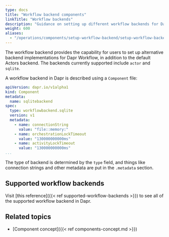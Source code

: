 ```yaml
---
type: docs
title: "Workflow backend components"
linkTitle: "Workflow backends"
description: "Guidance on setting up different workflow backends for Dapr workflow"
weight: 600
aliases:
  - "/operations/components/setup-workflow-backend/setup-workflow-backend-overview/"
---
```


The workflow backend provides the capability for users to set up alternative backend implementations for Dapr Workflow, in addition to the default Actors backend. The backends currently supported include `actor` and `sqlite`.

A workflow backend in Dapr is described using a `Component` file:

```yaml
apiVersion: dapr.io/v1alpha1
kind: Component
metadata:
  name: sqlitebackend
spec:
  type: workflowbackend.sqlite
  version: v1
  metadata:
    - name: connectionString
      value: "file::memory:"
    - name: orchestrationLockTimeout
      value: "130000000000ms"
    - name: activityLockTimeout
      value: "130000000000ms"
...
```

The type of backend is determined by the `type` field, and things like connection strings and other metadata are put in the `.metadata` section.

<!-- Visit [this guide]({{< ref "" >}}) on how to configure a workflow backend component. -->

## Supported workflow backends

Visit [this reference]({{< ref supported-workflow-backends >}}) to see all of the supported workflow backend in Dapr.

## Related topics
- [Component concept]({{< ref components-concept.md >}})
<!-- - [Workflow backend overview]() -->
<!-- - [Workflow backend specification]() -->
<!-- - [Supported workflow backends]() -->
